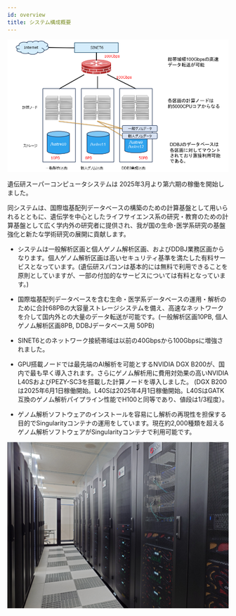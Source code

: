 ```yaml
---
id: overview
title: システム構成概要
---
```



![](system_overview_ja.png)


遺伝研スーパーコンピュータシステムは 2025年3月より第六期の稼働を開始しました。

同システムは、国際塩基配列データベースの構築のための計算基盤として用いられるとともに、遺伝学を中心としたライフサイエンス系の研究・教育のための計算基盤として広く学内外の研究者に提供され、我が国の生命･医学系研究の基盤強化と新たな学術研究の展開に貢献します。
 
- システムは一般解析区画と個人ゲノム解析区画、およびDDBJ業務区画からなります。個人ゲノム解析区画は高いセキュリティ基準を満たした有料サービスとなっています。(遺伝研スパコンは基本的には無料で利用できることを原則としていますが、一部の付加的なサービスについては有料となっています。)
<!-- [詳細はこちらを参照ください](/application/billing_services)。）  -->


- 国際塩基配列データベースを含む生命・医学系データベースの運用・解析のために合計68PBの大容量ストレージシステムを備え、高速なネットワークを介して国内外との大量のデータ転送が可能です。(一般解析区画10PB, 個人ゲノム解析区画8PB, DDBJデータベース用 50PB)


- SINET6とのネットワーク接続帯域は以前の40Gbpsから100Gbpsに増強されました。

- GPU搭載ノードでは最先端のAI解析を可能とするNVIDIA DGX B200が、国内で最も早く導入されます。さらにゲノム解析用に費用対効果の高いNVIDIA L40SおよびPEZY-SC3を搭載した計算ノードを導入しました。
 (DGX B200は2025年6月1日稼働開始。L40Sは2025年4月1日稼働開始。L40SはGATK互換のゲノム解析パイプライン性能でH100と同等であり、値段は1/3程度）。

- ゲノム解析ソフトウェアのインストールを容易にし解析の再現性を担保する目的でSingularityコンテナの運用をしています。現在約2,000種類を超えるゲノム解析ソフトウェアがSingularityコンテナで利用可能です。



![](supercomputer2025.jpg)


